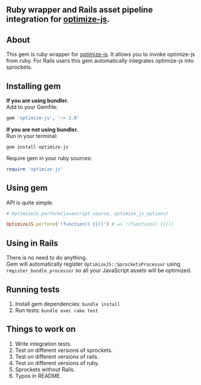 ## Ruby wrapper and Rails asset pipeline integration for [optimize-js](https://github.com/nolanlawson/optimize-js).

## About
This gem is ruby wrapper for [optimize-js](https://github.com/nolanlawson/optimize-js). It allows you to invoke optimize-js from ruby. For Rails users this gem automatically integrates optimize-js into sprockets.

## Installing gem

**If you are using bundler.**
<br>
Add to your Gemfile:
```ruby
gem 'optimize-js', '~> 1.0'
```

**If you are not using bundler.**
<br>
Run in your terminal:
```
gem install optimize-js
```
Require gem in your ruby sources:
```ruby
require 'optimize-js'
```

## Using gem
API is quite simple.
```ruby
# OptimizeJS.perform(javascript_source, optimize_js_options)

OptimizeJS.perform('!function() {}()') # => !(function() {})()
```

## Using in Rails
There is no need to do anything.
<br>
Gem will automatically register `OptimizeJS::SprocketsProcessor` using `register_bundle_processor` so all your JavaScript assets will be optimized.

## Running tests
1. Install gem dependencies: `bundle install`
2. Run tests: `bundle exec rake test`

## Things to work on
1. Write integration tests.
2. Test on different versions of sprockets.
3. Test on different versions of rails.
4. Test on different versions of ruby.
5. Sprockets without Rails.
6. Typos in README.
